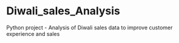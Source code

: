 # Diwali_sales_Analysis
Python project - Analysis of Diwali sales data to improve customer experience and sales
